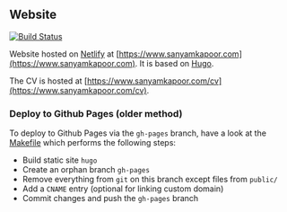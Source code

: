 ## Website

[![Build Status](https://travis-ci.org/activatedgeek/website.svg?branch=master)](https://travis-ci.org/activatedgeek/website)

Website hosted on [Netlify](https://www.netlify.com/) at [https://www.sanyamkapoor.com](https://www.sanyamkapoor.com).
It is based on [Hugo](https://gohugo.io/).

The CV is hosted at [https://www.sanyamkapoor.com/cv](https://www.sanyamkapoor.com/cv).

### Deploy to Github Pages (older method)

To deploy to Github Pages via the `gh-pages` branch, have a look
at the [Makefile](./Makefile) which performs the following steps:

* Build static site `hugo`
* Create an orphan branch `gh-pages`
* Remove everything from `git` on this branch except files from `public/`
* Add a `CNAME` entry (optional for linking custom domain)
* Commit changes and push the `gh-pages` branch
